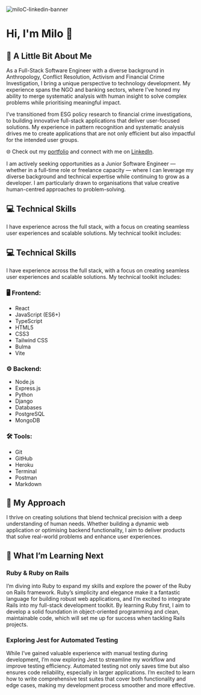  ![miloC-linkedin-banner](https://github.com/user-attachments/assets/e253172c-42e0-4818-84b0-d8554ae5ffca)

# Hi, I'm Milo 👋

## 🧩 A Little Bit About Me

As a Full-Stack Software Engineer with a diverse background in Anthropology, Conflict Resolution, Activism and Financial Crime Investigation, I bring a unique perspective to technology development. My experience spans the NGO and banking sectors, where I’ve honed my ability to merge systematic analysis with human insight to solve complex problems while prioritising meaningful impact.

I’ve transitioned from ESG policy research to financial crime investigations, to building innovative full-stack applications that deliver user-focused solutions. My experience in pattern recognition and systematic analysis drives me to create applications that are not only efficient but also impactful for the intended user groups.

🌐 Check out my [portfolio](https://milochambers.co.uk) and connect with me on [LinkedIn](https://www.linkedin.com/in/milo-chambers/).

I am actively seeking opportunities as a Junior Software Engineer — whether in a full-time role or freelance capacity — where I can leverage my diverse background and technical expertise while continuing to grow as a developer. I am particularly drawn to organisations that value creative human-centred approaches to problem-solving.

## 💻 Technical Skills

I have experience across the full stack, with a focus on creating seamless user experiences and scalable solutions. My technical toolkit includes:

## 💻 Technical Skills

I have experience across the full stack, with a focus on creating seamless user experiences and scalable solutions. My technical toolkit includes:

### 🖥️ Frontend:
- React
- JavaScript (ES6+)
- TypeScript
- HTML5
- CSS3
- Tailwind CSS
- Bulma
- Vite

### ⚙️ Backend:
- Node.js
- Express.js
- Python
- Django
- Databases
- PostgreSQL
- MongoDB

### 🛠️ Tools:
- Git
- GitHub
- Heroku
- Terminal
- Postman
- Markdown


## 🚀 My Approach

I thrive on creating solutions that blend technical precision with a deep understanding of human needs. Whether building a dynamic web application or optimising backend functionality, I aim to deliver products that solve real-world problems and enhance user experiences.

## 🌱 What I’m Learning Next

### Ruby & Ruby on Rails
I’m diving into Ruby to expand my skills and explore the power of the Ruby on Rails framework. Ruby’s simplicity and elegance make it a fantastic language for building robust web applications, and I’m excited to integrate Rails into my full-stack development toolkit. By learning Ruby first, I aim to develop a solid foundation in object-oriented programming and clean, maintainable code, which will set me up for success when tackling Rails projects.

### Exploring Jest for Automated Testing
While I’ve gained valuable experience with manual testing during development, I’m now exploring Jest to streamline my workflow and improve testing efficiency. Automated testing not only saves time but also ensures code reliability, especially in larger applications. I’m excited to learn how to write comprehensive test suites that cover both functionality and edge cases, making my development process smoother and more effective.
